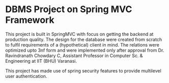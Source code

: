 # DBMS Project on Spring MVC Framework
This project is built in SpringMVC with focus on getting the backend at production quality.
The design for the database were created from scratch to fulfil requirements of a (hypothetical) client in mind.
The relations were optimized upto 3nf form and were implemented only after approval from Dr. Ravindranath Chowdary C, Assistant Professor in Computer Sc. & Engineering at IIT (BHU) Varanasi.

This project has made use of spring security features to provide multilevel user authentication.
